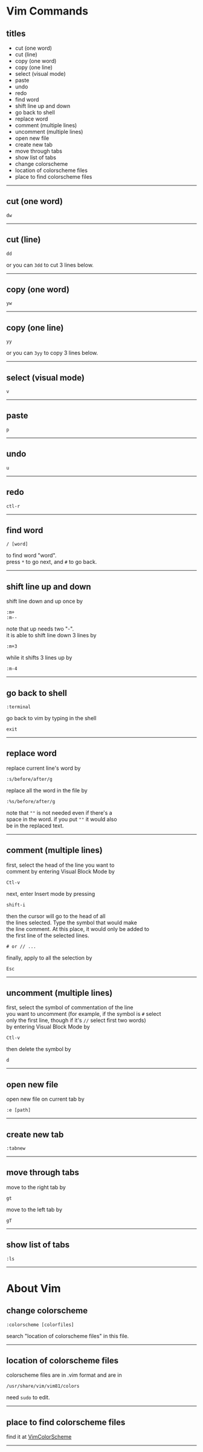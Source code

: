 # Vim Commands


## titles

* cut (one word)  
* cut (line)  
* copy (one word)  
* copy (one line)  
* select (visual mode)  
* paste  
* undo  
* redo  
* find word   
* shift line up and down  
* go back to shell  
* replace word  
* comment (multiple lines)  
* uncomment (multiple lines)  
* open new file  
* create new tab  
* move through tabs  
* show list of tabs  
* change colorscheme  
* location of colorscheme files  
* place to find colorscheme files  




*** 



## cut (one word)
```
dw
```



***



## cut (line)
```
dd
```
or you can `3dd` to cut 3 lines below.



***



## copy (one word)
```
yw
```



***



## copy (one line)
```
yy
```
or you can `3yy` to copy 3 lines below.



***



## select (visual mode)
```
v
```



***



## paste
```
p
```



***



## undo
```
u
```



***



## redo
```
ctl-r
```



***



## find word
```
/ [word]
```
to find word "word".  
press `*` to go next, and `#` to go back.  



***



## shift line up and down
shift line down and up once by
```
:m+
:m--
```
note that up needs two "-".  
it is able to shift line down 3 lines by
```
:m+3
```
while it shifts 3 lines up by
```
:m-4
```



***



## go back to shell
```
:terminal
```
go back to vim by typing in the shell
```
exit
```



***



## replace word
replace current line's word by
```
:s/before/after/g
```
replace all the word in the file by
```
:%s/before/after/g
```
note that `""` is not needed even if there's a  
space in the word.  if you put `""` it would also  
be in the replaced text.



***



## comment (multiple lines)
first, select the head of the line you want to  
comment by entering Visual Block Mode by  
```
Ctl-v
```
next, enter Insert mode by pressing  
```
shift-i
```
then the cursor will go to the head of all   
the lines selected. Type the symbol that would make   
the line comment. At this place, it would only be added to  
the first line of the selected lines.  
```
# or // ...
```
finally, apply to all the selection by
```
Esc
```



***



## uncomment (multiple lines)
first, select the symbol of commentation of the line  
you want to uncomment (for example, if the symbol is `#` select  
only the first line, though if it's `//` select first two words)  
by entering Visual Block Mode by  
```
Ctl-v
```
then delete the symbol by
```
d
```



***



## open new file
open new file on current tab by
```
:e [path]
```



***



## create new tab
```
:tabnew
```



***



## move through tabs
move to the right tab by
```
gt
```
move to the left tab by
```
gT
```



***



## show list of tabs
```
:ls
```



***




# About Vim


## change colorscheme
```
:colorscheme [colorfiles]
```
search "location of colorscheme files" in this file.



***



## location of colorscheme files
colorscheme files are in .vim format and are in
```
/usr/share/vim/vim81/colors
```
need `sudo` to edit.



***



## place to find colorscheme files
find it at [VimColorScheme](https://www/softantenna.com/wp/webservice/vim-colors/)



***



